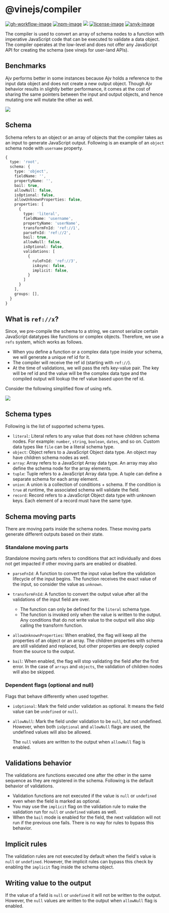 # @vinejs/compiler

[![gh-workflow-image]][gh-workflow-url] [![npm-image]][npm-url] ![][typescript-image] [![license-image]][license-url] [![snyk-image]][snyk-url]

The compiler is used to convert an array of schema nodes to a function with imperative JavaScript code that can be executed to validate a data object. The compiler operates at the low-level and does not offer any JavaScript API for creating the schema (see vinejs for user-land APIs).

## Benchmarks

Ajv performs better in some instances because Ajv holds a reference to the input data object and does not create a new output object. Though Ajv behavior results in slightly better performance, it comes at the cost of sharing the same pointers between the input and output objects, and hence mutating one will mutate the other as well.

![](./vine_benchmarks.png)

## Schema

Schema refers to an object or an array of objects that the compiler takes as an input to generate JavaScript output. Following is an example of an `object` schema node with `username` property.

```ts
{
  type: 'root',
  schema: {
    type: 'object',
    fieldName: '',
    propertyName: '',
    bail: true,
    allowNull: false,
    isOptional: false,
    allowUnknownProperties: false,
    properties: [
      {
        type: 'literal',
        fieldName: 'username',
        propertyName: 'userName',
        transformFnId: 'ref://1',
        parseFnId: 'ref://2',
        bail: true,
        allowNull: false,
        isOptional: false,
        validations: [
          {
            ruleFnId: 'ref://3',
            isAsync: false,
            implicit: false,
          }
        ]
      }
    ],
    groups: [],
  }
}
```

## What is `ref://x`?

Since, we pre-compile the schema to a string, we cannot serialize certain JavaScript datatypes like functions or complex objects. Therefore, we use a `refs` system, which works as follows.

- When you define a function or a complex data type inside your schema, we will generate a unique ref id for it.
- The compiler will receive the ref id (starting with `ref://`).
- At the time of validations, we will pass the refs key-value pair. The key will be ref id and the value will be the complex data type and the compiled output will lookup the ref value based upon the ref id.

Consider the following simplified flow of using refs.

![](./compiler_parsing_flow.png)

## Schema types

Following is the list of supported schema types.

- `literal`: Literal refers to any value that does not have children schema nodes. For example: `number`, `string`, `boolean`, `dates`, and so on. Custom data types like `file` can be a literal schema type.
- `object`: Object refers to a JavaScript Object data type. An object may have children schema nodes as well.
- `array`: Array refers to a JavaScript Array data type. An array may also define the schema node for the array elements.
- `tuple`: Tuple refers to a JavaScript Array data type. A tuple can define a separate schema for each array element.
- `union`: A union is a collection of conditions + schema. If the condition is `true` at runtime, the associated schema will validate the field.
- `record`: Record refers to a JavaScript Object data type with unknown keys. Each element of a record must have the same type.

## Schema moving parts

There are moving parts inside the schema nodes. These moving parts generate different outputs based on their state.

### Standalone moving parts

Standalone moving parts refers to conditions that act individually and does not get impacted if other moving parts are enabled or disabled.

- `parseFnId`: A function to convert the input value before the validation lifecycle of the input begins. The function receives the exact value of the input, so consider the value as `unknown`.

- `transformFnId`: A function to convert the output value after all the validations of the input field are over.

  - The function can only be defined for the `literal` schema type.
  - The function is invoked only when the value is written to the output. Any conditions that do not write value to the output will also skip calling the transform function.

- `allowUnknownProperties`: When enabled, the flag will keep all the properties of an object or an array. The children properties with schema are still validated and replaced, but other properties are deeply copied from the source to the output.

- `bail`: When enabled, the flag will stop validating the field after the first error. In the case of `arrays` and `objects`, the validation of children nodes will also be skipped.

### Dependent flags (optional and null)

Flags that behave differently when used together.

- `isOptional`: Mark the field under validation as optional. It means the field value can be `undefined` or `null`.

- `allowNull`: Mark the field under validation to be `null`, but not undefined. However, when both `isOptional` and `allowNull` flags are used, the undefined values will also be allowed.

  The `null` values are written to the output when `allowNull` flag is enabled.

## Validations behavior

The validations are functions executed one after the other in the same sequence as they are registered in the schema. Following is the default behavior of validations.

- Validation functions are not executed if the value is `null` or `undefined` even when the field is marked as optional.
- You may use the `implicit` flag on the validation rule to make the validation run for `null` or `undefined` values as well.
- When the `bail` mode is enabled for the field, the next validation will not run if the previous one fails. There is no way for rules to bypass this behavior.

## Implicit rules

The validation rules are not executed by default when the field's value is `null` or `undefined`. However, the implicit rules can bypass this check by enabling the `implicit` flag inside the schema object.

## Writing value to the output

If the value of a field is `null` or `undefined` it will not be written to the output. However, the `null` values are written to the output when `allowNull` flag is enabled.

[gh-workflow-image]: https://img.shields.io/github/actions/workflow/status/vinejs/compiler/test.yml?style=for-the-badge
[gh-workflow-url]: https://github.com/vinejs/compiler/actions/workflows/test.yml 'Github action'
[npm-image]: https://img.shields.io/npm/v/@vinejs/compiler/latest.svg?style=for-the-badge&logo=npm
[npm-url]: https://www.npmjs.com/package/@vinejs/compiler/v/latest 'npm'
[typescript-image]: https://img.shields.io/badge/Typescript-294E80.svg?style=for-the-badge&logo=typescript
[license-url]: LICENSE.md
[license-image]: https://img.shields.io/github/license/vinejs/compiler?style=for-the-badge
[snyk-image]: https://img.shields.io/snyk/vulnerabilities/github/vinejs/compiler?label=Snyk%20Vulnerabilities&style=for-the-badge
[snyk-url]: https://snyk.io/test/github/vinejs/compiler?targetFile=package.json 'snyk'
